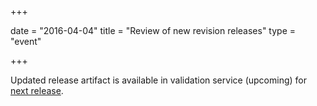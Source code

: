 +++

date = "2016-04-04"
title = "Review of new revision releases"
type = "event"

+++

Updated release artifact is available in validation service (upcoming) for [next release](/ehf/calendar/2016-05-23-revision-releases/).